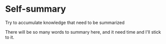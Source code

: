 # Self-summary
Try to accumulate knowledge that need to be summarized

There will be so many words to summary here, and it need time and I'll stick to it.
